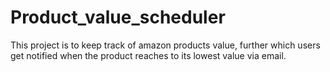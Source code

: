 # Product_value_scheduler
This project is to keep track of amazon products value, further which users get notified when the product reaches to its lowest value via email.
